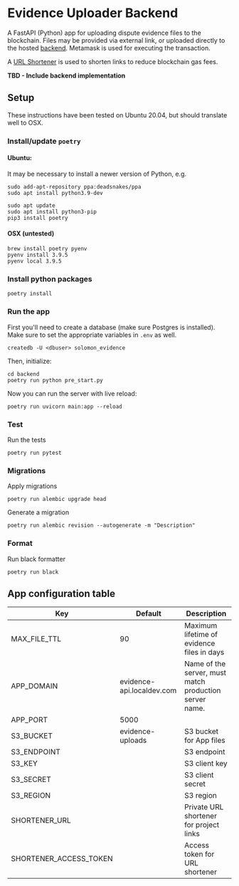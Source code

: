 # Evidence Uploader Backend

A FastAPI (Python) app for uploading dispute evidence files to the blockchain. Files may be provided via external link, or uploaded directly to the
hosted [backend](../backend/README.md). Metamask is used for executing the transaction.

A [URL Shortener](https://github.com/solomondefi/link-shortener) is used to shorten links to reduce blockchain gas fees.

**TBD - Include backend implementation**

## Setup
These instructions have been tested on Ubuntu 20.04, but should translate well to OSX.

### Install/update `poetry`

#### Ubuntu:

It may be necessary to install a newer version of Python, e.g.

```
sudo add-apt-repository ppa:deadsnakes/ppa
sudo apt install python3.9-dev
```


```
sudo apt update
sudo apt install python3-pip
pip3 install poetry
```

#### OSX (untested)

```
brew install poetry pyenv
pyenv install 3.9.5
pyenv local 3.9.5
```

### Install python packages

```
poetry install
```

### Run the app

First you'll need to create a database (make sure Postgres is installed). Make sure to set the appropriate variables in `.env` as well.
```
createdb -U <dbuser> solomon_evidence
```

Then, initialize:
```
cd backend
poetry run python pre_start.py
```

Now you can run the server with live reload:
```
poetry run uvicorn main:app --reload
```

### Test

Run the tests
```
poetry run pytest
```

### Migrations

Apply migrations
```
poetry run alembic upgrade head
```

Generate a migration
```
poetry run alembic revision --autogenerate -m "Description"
```

### Format

Run black formatter
```
poetry run black
```

## App configuration table

Key                          | Default            | Description
---------------------------- | ------------------- | ---------------------
MAX_FILE_TTL                 | 90                  | Maximum lifetime of evidence files in days
APP_DOMAIN                   | evidence-api.localdev.com | Name of the server, must match production server name.
APP_PORT                     | 5000                |
S3_BUCKET                    | evidence-uploads    | S3 bucket for App files
S3_ENDPOINT                  |                     | S3 endpoint
S3_KEY                       |                     | S3 client key
S3_SECRET                    |                     | S3 client secret
S3_REGION                    |                     | S3 region
SHORTENER_URL                |                     | Private URL shortener for project links
SHORTENER_ACCESS_TOKEN       |                     | Access token for URL shortener
